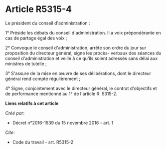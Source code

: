 # Article R5315-4

Le président du conseil d'administration : 

1° Préside les débats du conseil d'administration. Il a voix prépondérante en cas de partage égal des voix ; 

2° Convoque le conseil d'administration, arrête son ordre du jour sur proposition du directeur général, signe les procès-
verbaux des séances du conseil d'administration et veille à ce qu'ils soient adressés sans délai aux ministres de tutelle ; 

3° S'assure de la mise en œuvre de ses délibérations, dont le directeur général rend compte régulièrement ; 

4° Signe, conjointement avec le directeur général, le contrat d'objectifs et de performance mentionné au 1° de l'article R.
5315-2.

**Liens relatifs à cet article**

_Créé par_:

  - Décret n°2016-1539 du 15 novembre 2016 - art. 1

_Cite_:

  - Code du travail - art. R5315-2
